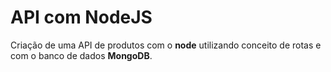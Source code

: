 # API com NodeJS

Criação de uma API de produtos com o <b>node</b> utilizando conceito de rotas e com o banco de dados <b>MongoDB</b>. 
